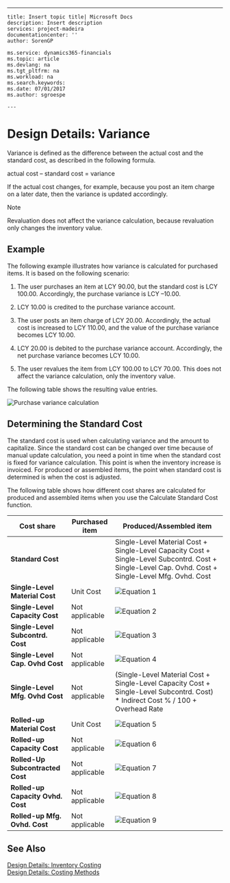 ---
    title: Insert topic title| Microsoft Docs
    description: Insert description
    services: project-madeira
    documentationcenter: ''
    author: SorenGP

    ms.service: dynamics365-financials
    ms.topic: article
    ms.devlang: na
    ms.tgt_pltfrm: na
    ms.workload: na
    ms.search.keywords:
    ms.date: 07/01/2017
    ms.author: sgroespe

    ---
# Design Details: Variance
Variance is defined as the difference between the actual cost and the standard cost, as described in the following formula.  
  
 actual cost – standard cost \= variance  
  
 If the actual cost changes, for example, because you post an item charge on a later date, then the variance is updated accordingly.  
  
> [!NOTE]  
>  Revaluation does not affect the variance calculation, because revaluation only changes the inventory value.  
  
## Example  
 The following example illustrates how variance is calculated for purchased items. It is based on the following scenario:  
  
1.  The user purchases an item at LCY 90.00, but the standard cost is LCY 100.00. Accordingly, the purchase variance is LCY –10.00.  
  
2.  LCY 10.00 is credited to the purchase variance account.  
  
3.  The user posts an item charge of LCY 20.00. Accordingly, the actual cost is increased to LCY 110.00, and the value of the purchase variance becomes LCY 10.00.  
  
4.  LCY 20.00 is debited to the purchase variance account. Accordingly, the net purchase variance becomes LCY 10.00.  
  
5.  The user revalues the item from LCY 100.00 to LCY 70.00. This does not affect the variance calculation, only the inventory value.  
  
 The following table shows the resulting value entries.  
  
 ![Purchase variance calculation](../FullExperience/media/design_details_inventory_costing_11_purchase_variance.png "design\_details\_inventory\_costing\_11\_purchase\_variance")  
  
## Determining the Standard Cost  
 The standard cost is used when calculating variance and the amount to capitalize. Since the standard cost can be changed over time because of manual update calculation, you need a point in time when the standard cost is fixed for variance calculation. This point is when the inventory increase is invoiced. For produced or assembled items, the point when standard cost is determined is when the cost is adjusted.  
  
 The following table shows how different cost shares are calculated for produced and assembled items when you use the Calculate Standard Cost function.  
  
|Cost share|Purchased item|Produced\/Assembled item|  
|----------------|--------------------|------------------------------|  
|**Standard Cost**||Single-Level Material Cost \+ Single-Level Capacity Cost \+ Single-Level Subcontrd. Cost \+ Single-Level Cap. Ovhd. Cost \+ Single-Level Mfg. Ovhd. Cost|  
|**Single-Level Material Cost**|Unit Cost|![Equation 1](../FullExperience/media/design_details_inventory_costing_11_equation_1.png "design\_details\_inventory\_costing\_11\_equation\_1")|  
|**Single-Level Capacity Cost**|Not applicable|![Equation 2](../FullExperience/media/design_details_inventory_costing_11_equation_2.png "design\_details\_inventory\_costing\_11\_equation\_2")|  
|**Single-Level Subcontrd. Cost**|Not applicable|![Equation 3](../FullExperience/media/design_details_inventory_costing_11_equation_3.png "design\_details\_inventory\_costing\_11\_equation\_3")|  
|**Single-Level Cap. Ovhd Cost**|Not applicable|![Equation 4](../FullExperience/media/design_details_inventory_costing_11_equation_4.png "design\_details\_inventory\_costing\_11\_equation\_4")|  
|**Single-Level Mfg. Ovhd Cost**|Not applicable|\(Single-Level Material Cost \+ Single-Level Capacity Cost \+ Single-Level Subcontrd. Cost\) \* Indirect Cost % \/ 100 \+ Overhead Rate|  
|**Rolled-up Material Cost**|Unit Cost|![Equation 5](../FullExperience/media/design_details_inventory_costing_11_equation_5.png "design\_details\_inventory\_costing\_11\_equation\_5")|  
|**Rolled-up Capacity Cost**|Not applicable|![Equation 6](../FullExperience/media/design_details_inventory_costing_11_equation_6.png "design\_details\_inventory\_costing\_11\_equation\_6")|  
|**Rolled-Up Subcontracted Cost**|Not applicable|![Equation 7](../FullExperience/media/design_details_inventory_costing_11_equation_7.png "design\_details\_inventory\_costing\_11\_equation\_7")|  
|**Rolled-up Capacity Ovhd. Cost**|Not applicable|![Equation 8](../FullExperience/media/design_details_inventory_costing_11_equation_8.png "design\_details\_inventory\_costing\_11\_equation\_8")|  
|**Rolled-up Mfg. Ovhd. Cost**|Not applicable|![Equation 9](../FullExperience/media/design_details_inventory_costing_11_equation_9.png "design\_details\_inventory\_costing\_11\_equation\_9")|  
  
## See Also  
 [Design Details: Inventory Costing](../FullExperience/design-details-inventory-costing.md)   
 [Design Details: Costing Methods](../FullExperience/design-details-costing-methods.md)